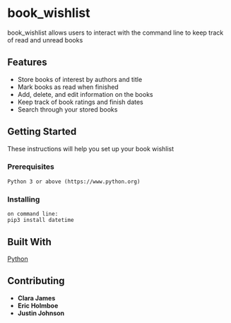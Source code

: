 # book_wishlist

book_wishlist allows users to interact with the command line to keep track of
read and unread books

## Features

* Store books of interest by authors and title
* Mark books as read when finished
* Add, delete, and edit information on the books
* Keep track of book ratings and finish dates
* Search through your stored books

## Getting Started

These instructions will help you set up your book wishlist

### Prerequisites

```
Python 3 or above (https://www.python.org)
```

### Installing

```
on command line:
pip3 install datetime
```

## Built With

[Python](https://www.python.org)

## Contributing

* **Clara James**
* **Eric Holmboe**
* **Justin Johnson**
